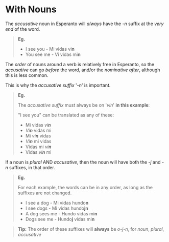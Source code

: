 # With Nouns

The _accusative_ noun in Esperanto will _always_ have the _-n_ suffix at the _very end_ of the word.

> **Eg.**
>
> - I see you - Mi vidas vi**n**
> - You see me - Vi vidas mi**n**

The _order_ of nouns around a verb is relatively free in Esperanto, so the _accusative_ can go _before_ the word, and/or the _nominative_ _after_, although this is less common.

This is why the _accusative suffix_ '_-n_' is important.

> **Eg.**
>
> The _accusative suffix_ must always be on '_vin_' **in this example**:
>
> "I see you" can be translated as any of these:
>
> - Mi vidas _vi**n**_
> - _Vi**n**_ vidas mi
> - Mi _vi**n**_ vidas
> - _Vi**n**_ mi vidas
> - Vidas mi _vi**n**_
> - Vidas _vi**n**_ mi

If a noun is _plural_ AND _accusative_, then the noun will have both the _-j_ and _-n_ suffixes, in that order.

> **Eg.**
>
> For each example, the words can be in any order, as long as the suffixes are not changed.
>
> - I see a dog - Mi vidas hundo**n**
> - I see dogs - Mi vidas hundo**jn**
> - A dog sees me - Hundo vidas mi**n**
> - Dogs see me - Hundo**j** vidas mi**n**

> **Tip:** The order of these suffixes will **always** be _o_-_j_-_n_, for _noun_, _plural_, _accusative_
